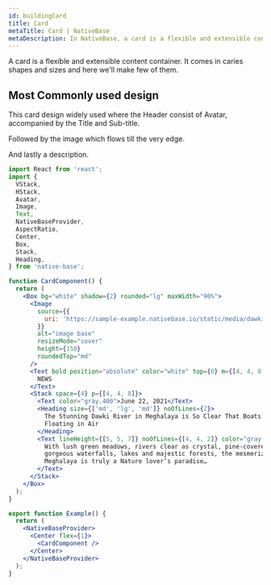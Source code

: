```yaml
---
id: buildingCard
title: Card
metaTitle: Card | NativeBase
metaDescription: In NativeBase, a card is a flexible and extensible content container. Read this document to learn more about cards, how to create them, and the most common designs.
---
```


A card is a flexible and extensible content container. It comes in caries shapes and sizes and here we'll make few of them.

## Most Commonly used design

This card design widely used where the Header consist of Avatar, accompanied by the Title and Sub-title.

Followed by the image which flows till the very edge.

And lastly a description.

```jsx isLive=true
import React from 'react';
import {
  VStack,
  HStack,
  Avatar,
  Image,
  Text,
  NativeBaseProvider,
  AspectRatio,
  Center,
  Box,
  Stack,
  Heading,
} from 'native-base';

function CardComponent() {
  return (
    <Box bg="white" shadow={2} rounded="lg" maxWidth="90%">
      <Image
        source={{
          uri: 'https://sample-example.nativebase.io/static/media/dawki-river.ebbf5434.png',
        }}
        alt="image base"
        resizeMode="cover"
        height={150}
        roundedTop="md"
      />
      <Text bold position="absolute" color="white" top={0} m={[4, 4, 8]}>
        NEWS
      </Text>
      <Stack space={4} p={[4, 4, 8]}>
        <Text color="gray.400">June 22, 2021</Text>
        <Heading size={['md', 'lg', 'md']} noOfLines={2}>
          The Stunning Dawki River in Meghalaya is So Clear That Boats Appear
          Floating in Air
        </Heading>
        <Text lineHeight={[5, 5, 7]} noOfLines={[4, 4, 2]} color="gray.700">
          With lush green meadows, rivers clear as crystal, pine-covered hills,
          gorgeous waterfalls, lakes and majestic forests, the mesmerizing.
          Meghalaya is truly a Nature lover’s paradise…
        </Text>
      </Stack>
    </Box>
  );
}

export function Example() {
  return (
    <NativeBaseProvider>
      <Center flex={1}>
        <CardComponent />
      </Center>
    </NativeBaseProvider>
  );
}
```
